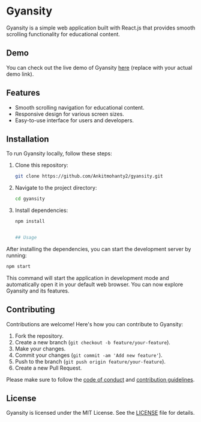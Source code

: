 # Gyansity

Gyansity is a simple web application built with React.js that provides smooth scrolling functionality for educational content.

## Demo

You can check out the live demo of Gyansity [here](#) (replace with your actual demo link).

## Features

- Smooth scrolling navigation for educational content.
- Responsive design for various screen sizes.
- Easy-to-use interface for users and developers.

## Installation

To run Gyansity locally, follow these steps:

1. Clone this repository:

   ```bash
   git clone https://github.com/Ankitmohanty2/gyansity.git
2. Navigate to the project directory:

   ```bash
   cd gyansity

3. Install dependencies:

   ```bash
   npm install


   ## Usage

After installing the dependencies, you can start the development server by running:

```bash
npm start

```

This command will start the application in development mode and automatically open it in your default web browser. You can now explore Gyansity and its features.

## Contributing

Contributions are welcome! Here's how you can contribute to Gyansity:

1. Fork the repository.
2. Create a new branch (`git checkout -b feature/your-feature`).
3. Make your changes.
4. Commit your changes (`git commit -am 'Add new feature'`).
5. Push to the branch (`git push origin feature/your-feature`).
6. Create a new Pull Request.

Please make sure to follow the [code of conduct](CODE_OF_CONDUCT.md) and [contribution guidelines](CONTRIBUTING.md).

## License

Gyansity is licensed under the MIT License. See the [LICENSE](LICENSE) file for details.


   
